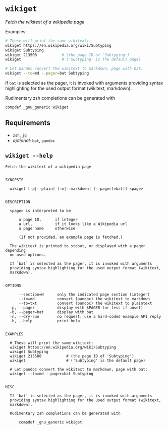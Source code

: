 # `wikiget`

_Fetch the wikitext of a wikipedia page_

Examples:

```sh
# These will print the same wikitext:
wikiget https://en.wikipedia.org/wiki/Subtyping
wikiget Subtyping
wikiget 213508           # (the page ID of 'Subtyping')
wikiget                  # ('Subtyping' is the default page)

# Let pandoc convert the wikitext to markdown, page with bat:
wikiget --to=md --pager=bat Subtyping
```

If `bat` is selected as the pager, it is invoked with arguments
providing syntax highlighting for the used output format (wikitext,
markdown).

Rudimentary zsh completions can be generated with

```sh
compdef _gnu_generic wikiget
```

## Requirements

* `zsh`, `jq`
* _optional:_ `bat`, `pandoc`

## `wikiget --help`

```
Fetch the wikitext of a wikipedia page
  

SYNOPSIS

  wikiget [-p|--plain] [-m|--markdown] [--pager[=bat]] <page>


DESCRIPTION

  <page> is interpreted to be

      a page ID,      if integer
      a url,          if it looks like a Wikipedia url
      a page name     otherwise
    
      (If not provided, an example page is fetched.)

  The wikitext is printed to stdout, or displayed with a pager depending
  on used options.

  If `bat` is selected as the pager, it is invoked with arguments
  providing syntax highlighting for the used output format (wikitext,
  markdown).


OPTIONS

      --section=N      only the indicated page section (integer)
      --to=md          convert (pandoc) the wikitext to markdown
      --to=txt         convert (pandoc) the wikitext to plaintext
  -p, --pager          display with $PAGER (or less if unset)
  -b, --pager=bat      display with bat
  -n, --dry-run        no request; use a hard-coded example API reply
  -h, --help           print help


EXAMPLES

  # These will print the same wikitext:
  wikiget https://en.wikipedia.org/wiki/Subtyping
  wikiget Subtyping
  wikiget 213508           # (the page ID of 'Subtyping')
  wikiget                  # ('Subtyping' is the default page)

  # Let pandoc convert the wikitext to markdown, page with bat:
  wikiget --to=md --pager=bat Subtyping


MISC

  If `bat` is selected as the pager, it is invoked with arguments
  providing syntax highlighting for the used output format (wikitext,
  markdown).

  Rudimentary zsh completions can be generated with

      compdef _gnu_generic wikiget
```

